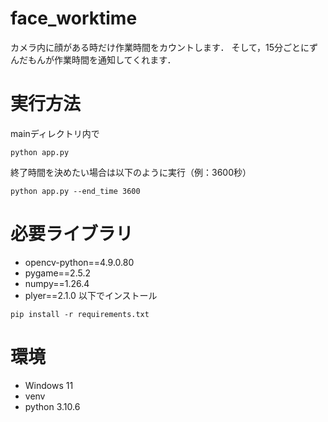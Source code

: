 # face_worktime
カメラ内に顔がある時だけ作業時間をカウントします．
そして，15分ごとにずんだもんが作業時間を通知してくれます．

# 実行方法
mainディレクトリ内で
```
python app.py
```
終了時間を決めたい場合は以下のように実行（例：3600秒）
```
python app.py --end_time 3600
```

# 必要ライブラリ
- opencv-python==4.9.0.80
- pygame==2.5.2
- numpy==1.26.4
- plyer==2.1.0
以下でインストール
```
pip install -r requirements.txt
```

# 環境
- Windows 11
- venv
- python 3.10.6